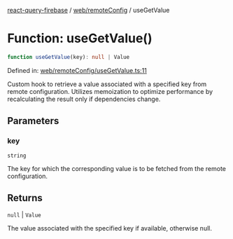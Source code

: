 [react-query-firebase](../../../modules.md) / [web/remoteConfig](../index.md) / useGetValue

# Function: useGetValue()

```ts
function useGetValue(key): null | Value
```

Defined in: [web/remoteConfig/useGetValue.ts:11](https://github.com/vpishuk/react-query-firebase/blob/43c0734068a570cd646254bb366ccd8007f7dfed/web/remoteConfig/useGetValue.ts#L11)

Custom hook to retrieve a value associated with a specified key from remote configuration.
Utilizes memoization to optimize performance by recalculating the result only if dependencies change.

## Parameters

### key

`string`

The key for which the corresponding value is to be fetched from the remote configuration.

## Returns

`null` \| `Value`

The value associated with the specified key if available, otherwise null.
